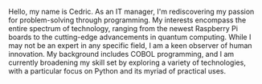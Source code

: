 Hello, my name is Cedric. As an IT manager, I'm rediscovering my passion for problem-solving through programming. My interests encompass the entire spectrum of technology, ranging from the newest Raspberry Pi boards to the cutting-edge advancements in quantum computing. While I may not be an expert in any specific field, I am a keen observer of human innovation. My background includes COBOL programming, and I am currently broadening my skill set by exploring a variety of technologies, with a particular focus on Python and its myriad of practical uses.
